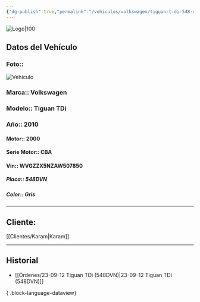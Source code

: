 ```yaml
---
{"dg-publish":true,"permalink":"/vehiculos/volkswagen/tiguan-t-di-548-dvn/","created":"","updated":""}
---
```


![Logo|100](http://drive.google.com/uc?export=view&id=137fl3TIZ0-PU8b-Pt0bsjclwHub_u78G)

## Datos del Vehículo 
### Foto:: 
![Vehículo](http://drive.google.com/uc?export=view&id=1UmilOOZSMjZpKHwQ1O-N2PJ6teAvIT02)

### Marca:: Volkswagen 
### Modelo:: Tiguan TDi
### Año:: 2010
#### Motor:: 2000
#### Serie Motor:: CBA
#### Vin:: WVGZZX5NZAW507850
##### Placa:: 548DVN
##### Color:: Gris
---

## Cliente:

[[Clientes/Karam\|Karam]]

---

## Historial

- [[Órdenes/23-09-12 Tiguan TDi (548DVN)\|23-09-12 Tiguan TDi (548DVN)]]

{ .block-language-dataview} 